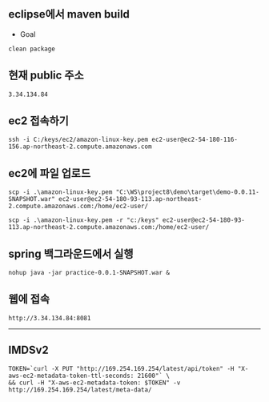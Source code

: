 
## eclipse에서 maven build
- Goal
```
clean package
```

## 현재 public 주소

```
3.34.134.84
```

## ec2 접속하기

```
ssh -i C:/keys/ec2/amazon-linux-key.pem ec2-user@ec2-54-180-116-156.ap-northeast-2.compute.amazonaws.com
```

## ec2에 파일 업로드

```
scp -i .\amazon-linux-key.pem "C:\WS\project8\demo\target\demo-0.0.11-SNAPSHOT.war" ec2-user@ec2-54-180-93-113.ap-northeast-2.compute.amazonaws.com:/home/ec2-user/
```

```
scp -i .\amazon-linux-key.pem -r "c:/keys" ec2-user@ec2-54-180-93-113.ap-northeast-2.compute.amazonaws.com:/home/ec2-user/
```

## spring 백그라운드에서 실행

```
nohup java -jar practice-0.0.1-SNAPSHOT.war &
```


## 웹에 접속

```
http://3.34.134.84:8081
```









---

## IMDSv2

```
TOKEN=`curl -X PUT "http://169.254.169.254/latest/api/token" -H "X-aws-ec2-metadata-token-ttl-seconds: 21600"` \
&& curl -H "X-aws-ec2-metadata-token: $TOKEN" -v http://169.254.169.254/latest/meta-data/
```
